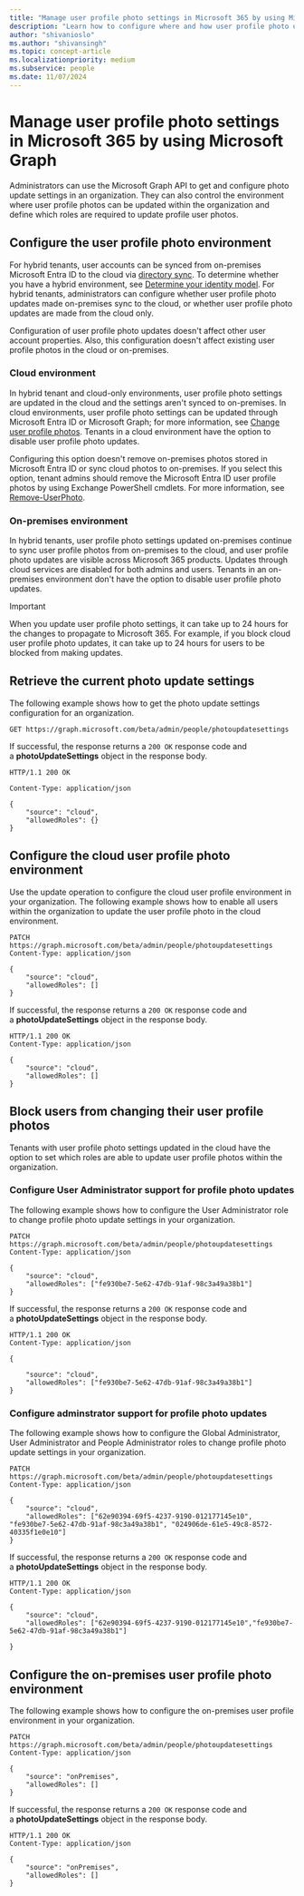 ```yaml
---
title: "Manage user profile photo settings in Microsoft 365 by using Microsoft Graph"
description: "Learn how to configure where and how user profile photo updates are managed in your organization."
author: "shivanioslo"
ms.author: "shivansingh"
ms.topic: concept-article
ms.localizationpriority: medium
ms.subservice: people
ms.date: 11/07/2024
---
```


# Manage user profile photo settings in Microsoft 365 by using Microsoft Graph

Administrators can use the Microsoft Graph API to get and configure photo update settings in an organization. They can also control the environment where user profile photos can be updated within the organization and define which roles are required to update profile user photos.

## Configure the user profile photo environment 

For hybrid tenants, user accounts can be synced from on-premises Microsoft Entra ID to the cloud via [directory sync](/azure/active-directory/architecture/sync-directory). To determine whether you have a hybrid environment, see [Determine your identity model](/microsoft-365/enterprise/deploy-identity-solution-identity-model?view=o365-worldwide). For hybrid tenants, administrators can configure whether user profile photo updates made on-premises sync to the cloud, or whether user profile photo updates are made from the cloud only.

Configuration of user profile photo updates doesn't affect other user account properties. Also, this configuration doesn't affect existing user profile photos in the cloud or on-premises.

### Cloud environment

In hybrid tenant and cloud-only environments, user profile photo settings are updated in the cloud and the settings aren't synced to on-premises. In cloud environments, user profile photo settings can be updated through Microsoft Entra ID or Microsoft Graph; for more information, see [Change user profile photos](/microsoft-365/admin/add-users/change-user-profile-photos). Tenants in a cloud environment have the option to disable user profile photo updates.

Configuring this option doesn't remove on-premises photos stored in Microsoft Entra ID or sync cloud photos to on-premises. If you select this option, tenant admins should remove the
Microsoft Entra ID user profile photos by using Exchange PowerShell cmdlets. For more information, see [Remove-UserPhoto](/powershell/module/exchange/remove-userphoto).  

### On-premises environment

In hybrid tenants, user profile photo settings updated on-premises continue to sync user profile photos from on-premises to the cloud, and user profile photo updates are visible across Microsoft 365 products. Updates through cloud services are disabled for both admins and users. Tenants in an on-premises environment don't have the option to disable user profile photo updates.

> [!Important]
> When you update user profile photo settings, it can take up to 24 hours for the changes to propagate to Microsoft 365. For example, if you block cloud user profile photo updates, it can take up to 24 hours for users to be blocked from making updates.

## Retrieve the current photo update settings

The following example shows how to get the photo update settings configuration for an organization.

```http
GET https://graph.microsoft.com/beta/admin/people/photoupdatesettings
```
If successful, the response returns a `200 OK` response code and a **photoUpdateSettings** object in the response body.

```http
HTTP/1.1 200 OK

Content-Type: application/json

{
    "source": "cloud",
    "allowedRoles": {}
}
```

## Configure the cloud user profile photo environment

Use the update operation to configure the cloud user profile environment in your organization. The following example shows how to enable all users within the organization to update the user profile photo in the cloud environment.

```http
PATCH https://graph.microsoft.com/beta/admin/people/photoupdatesettings
Content-Type: application/json

{
    "source": "cloud",
    "allowedRoles": []
}
```

If successful, the response returns a `200 OK` response code and a **photoUpdateSettings** object in the response body.

```http
HTTP/1.1 200 OK
Content-Type: application/json

{
    "source": "cloud",
    "allowedRoles": []
}
```
## Block users from changing their user profile photos 

Tenants with user profile photo settings updated in the cloud have the option to set which roles are able to update user profile photos
within the organization.

### Configure User Administrator support for profile photo updates

The following example shows how to configure the User Administrator role to change profile photo update settings in your organization.

```http
PATCH https://graph.microsoft.com/beta/admin/people/photoupdatesettings
Content-Type: application/json

{
    "source": "cloud",
    "allowedRoles": ["fe930be7-5e62-47db-91af-98c3a49a38b1"]
}
```

If successful, the response returns a `200 OK` response code and a **photoUpdateSettings** object in the response body.

```http
HTTP/1.1 200 OK
Content-Type: application/json

{

    "source": "cloud",
    "allowedRoles": ["fe930be7-5e62-47db-91af-98c3a49a38b1"]
}
```
### Configure adminstrator support for profile photo updates

The following example shows how to configure the Global Administrator, User Administrator and People Administrator roles to change profile photo update settings in your organization.

```http
PATCH https://graph.microsoft.com/beta/admin/people/photoupdatesettings
Content-Type: application/json

{
    "source": "cloud",
    "allowedRoles": ["62e90394-69f5-4237-9190-012177145e10", "fe930be7-5e62-47db-91af-98c3a49a38b1", "024906de-61e5-49c8-8572-40335f1e0e10"]
}
```

If successful, the response returns a `200 OK` response code and a **photoUpdateSettings** object in the response body.

```http
HTTP/1.1 200 OK
Content-Type: application/json

{
    "source": "cloud",
    "allowedRoles": ["62e90394-69f5-4237-9190-012177145e10","fe930be7-5e62-47db-91af-98c3a49a38b1"]

}
```
## Configure the on-premises user profile photo environment

The following example shows how to configure the on-premises user profile environment in your organization.

```http
PATCH https://graph.microsoft.com/beta/admin/people/photoupdatesettings
Content-Type: application/json

{
    "source": "onPremises",
    "allowedRoles": []
}
```
If successful, the response returns a `200 OK` response code and a **photoUpdateSettings** object in the response body.

```http
HTTP/1.1 200 OK
Content-Type: application/json

{
    "source": "onPremises",
    "allowedRoles": []
}
```
